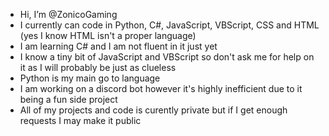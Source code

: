 - Hi, I’m @ZonicoGaming
- I currently can code in Python, C#, JavaScript, VBScript, CSS and HTML (yes I know HTML isn't a proper language)
- I am learning C# and I am not fluent in it just yet
- I know a tiny bit of JavaScript and VBScript so don't ask me for help on it as I will probably be just as clueless
- Python is my main go to language  
- I am working on a discord bot however it's highly inefficient due to it being a fun side project 
- All of my projects and code is curently private but if I get enough requests I may make it public

<!---
ZonicoGaming/ZonicoGaming is a ✨ special ✨ repository because its `README.md` (this file) appears on your GitHub profile.
You can click the Preview link to take a look at your changes.
--->
